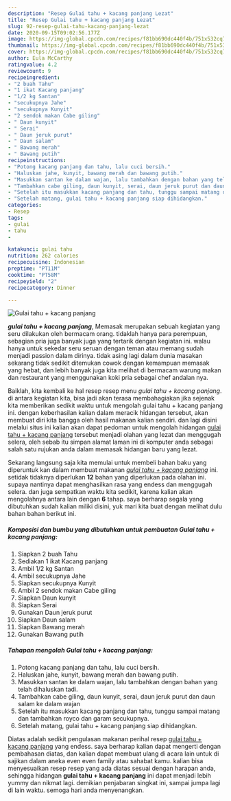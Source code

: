 ```yaml
---
description: "Resep Gulai tahu + kacang panjang Lezat"
title: "Resep Gulai tahu + kacang panjang Lezat"
slug: 92-resep-gulai-tahu-kacang-panjang-lezat
date: 2020-09-15T09:02:56.177Z
image: https://img-global.cpcdn.com/recipes/f81bb690dc440f4b/751x532cq70/gulai-tahu-kacang-panjang-foto-resep-utama.jpg
thumbnail: https://img-global.cpcdn.com/recipes/f81bb690dc440f4b/751x532cq70/gulai-tahu-kacang-panjang-foto-resep-utama.jpg
cover: https://img-global.cpcdn.com/recipes/f81bb690dc440f4b/751x532cq70/gulai-tahu-kacang-panjang-foto-resep-utama.jpg
author: Eula McCarthy
ratingvalue: 4.2
reviewcount: 9
recipeingredient:
- "2 buah Tahu"
- "1 ikat Kacang panjang"
- "1/2 kg Santan"
- "secukupnya Jahe"
- "secukupnya Kunyit"
- "2 sendok makan Cabe giling"
- " Daun kunyit"
- " Serai"
- " Daun jeruk purut"
- " Daun salam"
- " Bawang merah"
- " Bawang putih"
recipeinstructions:
- "Potong kacang panjang dan tahu, lalu cuci bersih."
- "Haluskan jahe, kunyit, bawang merah dan bawang putih."
- "Masukkan santan ke dalam wajan, lalu tambahkan dengan bahan yang telah dihaluskan tadi."
- "Tambahkan cabe giling, daun kunyit, serai, daun jeruk purut dan daun salam ke dalam wajan"
- "Setelah itu masukkan kacang panjang dan tahu, tunggu sampai matang dan tambahkan royco dan garam secukupnya."
- "Setelah matang, gulai tahu + kacang panjang siap dihidangkan."
categories:
- Resep
tags:
- gulai
- tahu
- 

katakunci: gulai tahu  
nutrition: 262 calories
recipecuisine: Indonesian
preptime: "PT11M"
cooktime: "PT58M"
recipeyield: "2"
recipecategory: Dinner

---
```



![Gulai tahu + kacang panjang](https://img-global.cpcdn.com/recipes/f81bb690dc440f4b/751x532cq70/gulai-tahu-kacang-panjang-foto-resep-utama.jpg)

<b><i>gulai tahu + kacang panjang</i></b>, Memasak merupakan sebuah kegiatan yang seru dilakukan oleh bermacam orang. tidaklah hanya para perempuan, sebagian pria juga banyak juga yang tertarik dengan kegiatan ini. walau hanya untuk sekedar seru seruan dengan teman atau memang sudah menjadi passion dalam dirinya. tidak asing lagi dalam dunia masakan sekarang tidak sedikit ditemukan cowok dengan kemampuan memasak yang hebat, dan lebih banyak juga kita melihat di bermacam warung makan dan restaurant yang menggunakan koki pria sebagai chef andalan nya.

Baiklah, kita kembali ke hal resep resep menu <i>gulai tahu + kacang panjang</i>. di antara kegiatan kita, bisa jadi akan terasa membahagiakan jika sejenak kita memberikan sedikit waktu untuk mengolah gulai tahu + kacang panjang ini. dengan keberhasilan kalian dalam meracik hidangan tersebut, akan membuat diri kita bangga oleh hasil makanan kalian sendiri. dan lagi disini melalui situs ini kalian akan dapat pedoman untuk mengolah hidangan <u>gulai tahu + kacang panjang</u> tersebut menjadi olahan yang lezat dan menggugah selera, oleh sebab itu simpan alamat laman ini di komputer anda sebagai salah satu rujukan anda dalam memasak hidangan baru yang lezat.




Sekarang langsung saja kita memulai untuk membeli bahan baku yang diperuntuk kan dalam membuat makanan <u><i>gulai tahu + kacang panjang</i></u> ini. setidak tidaknya diperlukan <b>12</b> bahan yang diperlukan pada olahan ini. supaya nantinya dapat menghasilkan rasa yang endess dan menggugah selera. dan juga sempatkan waktu kita sedikit, karena kalian akan mengolahnya antara lain dengan <b>6</b> tahap. saya berharap segala yang dibutuhkan sudah kalian miliki disini, yuk mari kita buat dengan melihat dulu bahan bahan berikut ini.

<!--inarticleads1-->

##### Komposisi dan bumbu yang dibutuhkan untuk pembuatan Gulai tahu + kacang panjang:

1. Siapkan 2 buah Tahu
1. Sediakan 1 ikat Kacang panjang
1. Ambil 1/2 kg Santan
1. Ambil secukupnya Jahe
1. Siapkan secukupnya Kunyit
1. Ambil 2 sendok makan Cabe giling
1. Siapkan  Daun kunyit
1. Siapkan  Serai
1. Gunakan  Daun jeruk purut
1. Siapkan  Daun salam
1. Siapkan  Bawang merah
1. Gunakan  Bawang putih




<!--inarticleads2-->

##### Tahapan mengolah Gulai tahu + kacang panjang:

1. Potong kacang panjang dan tahu, lalu cuci bersih.
1. Haluskan jahe, kunyit, bawang merah dan bawang putih.
1. Masukkan santan ke dalam wajan, lalu tambahkan dengan bahan yang telah dihaluskan tadi.
1. Tambahkan cabe giling, daun kunyit, serai, daun jeruk purut dan daun salam ke dalam wajan
1. Setelah itu masukkan kacang panjang dan tahu, tunggu sampai matang dan tambahkan royco dan garam secukupnya.
1. Setelah matang, gulai tahu + kacang panjang siap dihidangkan.




Diatas adalah sedikit pengulasan makanan perihal resep <u>gulai tahu + kacang panjang</u> yang endess. saya berharap kalian dapat mengerti dengan pembahasan diatas, dan kalian dapat membuat ulang di acara lain untuk di sajikan dalam aneka even even family atau sahabat kamu. kalian bisa menyesuaikan resep resep yang ada diatas sesuai dengan harapan anda, sehingga hidangan <b>gulai tahu + kacang panjang</b> ini dapat menjadi lebih yummy dan nikmat lagi. demikian penjabaran singkat ini, sampai jumpa lagi di lain waktu. semoga hari anda menyenangkan.
